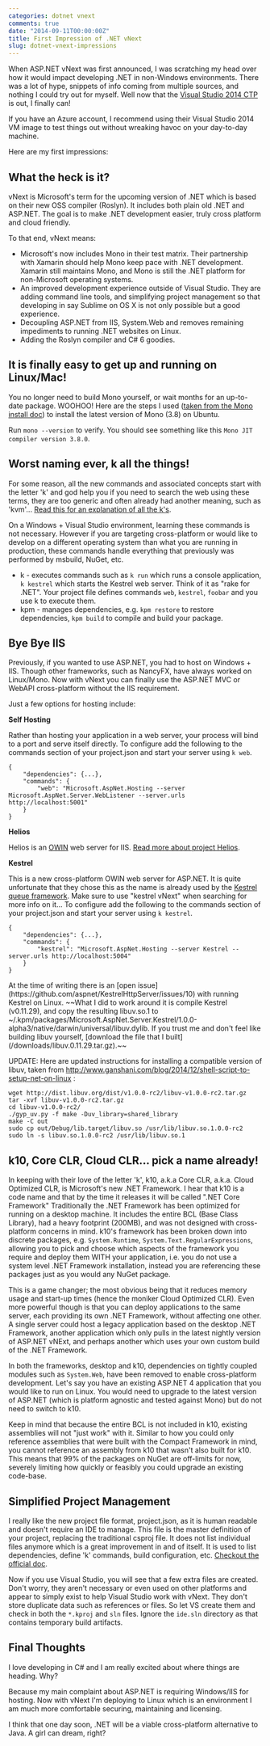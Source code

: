 ```yaml
---
categories: dotnet vnext
comments: true
date: "2014-09-11T00:00:00Z"
title: First Impression of .NET vNext
slug: dotnet-vnext-impressions
---
```


When ASP.NET vNext was first announced, I was scratching my head over how it would impact developing .NET in non-Windows environments. There was a lot of hype, snippets of info coming from multiple sources, and nothing I could try out for myself. Well now that the [Visual Studio 2014 CTP](http://www.visualstudio.com/en-us/downloads/visual-studio-14-ctp-vs.aspx) is out, I finally can!

<aside>If you have an Azure account, I recommend using their Visual Studio 2014 VM image to test things out without wreaking havoc on your day-to-day machine.</aside>

Here are my first impressions:

## What the heck is it? ##
vNext is Microsoft's term for the upcoming version of .NET which is based on their new OSS compiler (Roslyn). It includes both plain old .NET and ASP.NET. The goal is to make .NET development easier, truly cross platform and cloud friendly.

To that end, vNext means:

* Microsoft's now includes Mono in their test matrix. Their partnership with Xamarin should help Mono keep pace with .NET development. Xamarin still maintains Mono, and Mono is still the .NET platform for non-Microsoft operating systems.
* An improved development experience outside of Visual Studio. They are adding command line tools, and simplifying project management so that developing in say Sublime on OS X is not only possible but a good experience.
* Decoupling ASP.NET from IIS, System.Web and removes remaining impediments to running .NET websites on Linux.
* Adding the Roslyn compiler and C# 6 goodies.

## It is finally easy to get up and running on Linux/Mac! ##

You no longer need to build Mono yourself, or wait months for an up-to-date package. WOOHOO! Here are the steps I used ([taken from the Mono install doc](http://www.mono-project.com/docs/getting-started/install/linux/)) to install the latest version of Mono (3.8) on Ubuntu.

<script src="https://gist.github.com/carolynvs/4520736f6017ca252a44.js"></script>

Run `mono --version` to verify. You should see something like this `Mono JIT compiler version 3.8.0`.

## Worst naming ever, k all the things! ##

For some reason, all the new commands and associated concepts start with the letter 'k' and god help you if you need to search the web using these terms, they are too generic and often already had another meaning, such as 'kvm'... [Read this for an explanation of all the k's](http://weblogs.asp.net/imranbaloch/k-kvm-kpm-klr-kre-in-asp-net-vnext).

On a Windows + Visual Studio environment, learning these commands is not necessary. However if you are targeting cross-platform or would like to develop on a different operating system than what you are running in production, these commands handle everything that previously was performed by msbuild, NuGet, etc.

* k - executes commands such as `k run` which runs a console application, `k kestrel` which starts the Kestrel web server. Think of it as "rake for .NET". Your project file defines commands `web`, `kestrel`, `foobar` and you use k to execute them.
* kpm - manages dependencies, e.g. `kpm restore` to restore dependencies, `kpm build` to compile and build your package.

## Bye Bye IIS ##
Previously, if you wanted to use ASP.NET, you had to host on Windows + IIS. Though other frameworks, such as NancyFX, have always worked on Linux/Mono. Now with vNext you can finally use the ASP.NET MVC or WebAPI cross-platform without the IIS requirement.

Just a few options for hosting include:

**Self Hosting**

Rather than hosting your application in a web server, your process will bind to a port and serve itself directly. To configure add the following to the commands section of your project.json and start your server using `k web`.

    {
        "dependencies": {...},
        "commands": {
            "web": "Microsoft.AspNet.Hosting --server Microsoft.AspNet.Server.WebListener --server.urls http://localhost:5001"
        }
    }

**Helios**

Helios is an [OWIN](http://owin.org/) web server for IIS. [Read more about project Helios](http://blogs.msdn.com/b/webdev/archive/2014/02/18/introducing-asp-net-project-helios.aspx).

**Kestrel**

This is a new cross-platform OWIN web server for ASP.NET. It is quite unfortunate that they chose this as the name is already used by the [Kestrel queue framework](https://github.com/twitter/kestrel). Make sure to use "kestrel vNext" when searching for more info on it... To configure add the following to the commands section of your project.json and start your server using `k kestrel`.

    {
        "dependencies": {...},
        "commands": {
            "kestrel": "Microsoft.AspNet.Hosting --server Kestrel --server.urls http://localhost:5004"
        }
    }

<aside>At the time of writing there is an [open issue](https://github.com/aspnet/KestrelHttpServer/issues/10) with running Kestrel on Linux. ~~What I did to work around it is compile Kestrel (v0.11.29), and copy the resulting libuv.so.1 to ~/.kpm/packages/Microsoft.AspNet.Server.Kestrel/1.0.0-alpha3/native/darwin/universal/libuv.dylib. If you trust me and don't feel like building libuv yourself, [download the file that I built](/downloads/libuv.0.11.29.tar.gz).~~

UPDATE: Here are updated instructions for installing a compatible version of libuv, taken from http://www.ganshani.com/blog/2014/12/shell-script-to-setup-net-on-linux :

    wget http://dist.libuv.org/dist/v1.0.0-rc2/libuv-v1.0.0-rc2.tar.gz
    tar -xvf libuv-v1.0.0-rc2.tar.gz
    cd libuv-v1.0.0-rc2/
    ./gyp_uv.py -f make -Duv_library=shared_library
    make -C out
    sudo cp out/Debug/lib.target/libuv.so /usr/lib/libuv.so.1.0.0-rc2
    sudo ln -s libuv.so.1.0.0-rc2 /usr/lib/libuv.so.1
</aside>

## k10, Core CLR, Cloud CLR... pick a name already! ##
In keeping with their love of the letter 'k', k10, a.k.a Core CLR, a.k.a. Cloud Optimized CLR, is Microsoft's new .NET Framework. I hear that k10 is a code name and that by the time it releases it will be called ".NET Core Framework" Traditionally the .NET Framework has been optimized for running on a desktop machine. It includes the entire BCL (Base Class Library), had a heavy footprint (200MB), and was not designed with cross-platform concerns in mind. k10's framework has been broken down into discrete packages, e.g. `System.Runtime`, `System.Text.RegularExpressions`, allowing you to pick and choose which aspects of the framework you require and deploy them WITH your application, i.e. you do not use a system level .NET Framework installation, instead you are referencing these packages just as you would any NuGet package.

This is a game changer; the most obvious being that it reduces memory usage and start-up times (hence the moniker Cloud Optimized CLR). Even more powerful though is that you can deploy applications to the same server, each providing its own .NET Framework, without affecting one other. A single server could host a legacy application based on the desktop .NET Framework, another application which only pulls in the latest nightly version of ASP.NET vNExt, and perhaps another which uses your own custom build of the .NET Framework.

In both the frameworks, desktop and k10, dependencies on tightly coupled modules such as `System.Web`, have been removed to enable cross-platform development. Let's say you have an existing ASP.NET 4 application that you would like to run on Linux. You would need to upgrade to the latest version of ASP.NET (which is platform agnostic and tested against Mono) but do not need to switch to k10.

Keep in mind that because the entire BCL is not included in k10, existing assemblies will not "just work" with it. Similar to how you could only reference assemblies that were built with the Compact Framework in mind, you cannot reference an assembly from k10 that wasn't also built for k10. This means that 99% of the packages on NuGet are off-limits for now, severely limiting how quickly or feasibly you could upgrade an existing code-base.

## Simplified Project Management ##
I really like the new project file format, project.json, as it is human readable and doesn't require an IDE to manage. This file is the master definition of your project, replacing the traditional csproj file. It does not list individual files anymore which is a great improvement in and of itself. It is used to list dependencies, define 'k' commands, build configuration, etc. [Checkout the official doc](https://github.com/aspnet/Home/wiki/Project.json-file).

<script src="https://gist.github.com/carolynvs/f9d1a4b4f09542778bf8.js"></script>

Now if you use Visual Studio, you will see that a few extra files are created. Don't worry, they aren't necessary or even used on other platforms and appear to simply exist to help Visual Studio work with vNext. They don't store duplicate data such as references or files. So let VS create them and check in both the `*.kproj` and `sln` files. Ignore the `ide.sln` directory as that contains temporary build artifacts.

## Final Thoughts ##
I love developing in C# and I am really excited about where things are heading. Why?

Because my main complaint about ASP.NET is requiring Windows/IIS for hosting.  Now with vNext I'm deploying to Linux which is an environment I am much more comfortable securing, maintaining and licensing.

I think that one day soon, .NET will be a viable cross-platform alternative to Java. A girl can dream, right?
